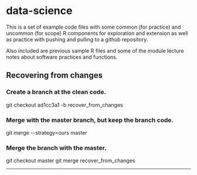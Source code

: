 # data-science

This is a set of example code files with some common (for practice) and uncommon
(for scope) R components for exploration and extension as well as practice with
pushing and pulling to a github repository.

Also included are previous sample R files and some of the module lecture notes
about software practices and functions.

## Recovering from changes

### Create a branch at the clean code.
git checkout ad1cc3a1 -b recover_from_changes

### Merge with the master branch, but keep the branch code.
git merge --strategy=ours master

### Merge the branch with the master.
git checkout master
git merge recover_from_changes

---

